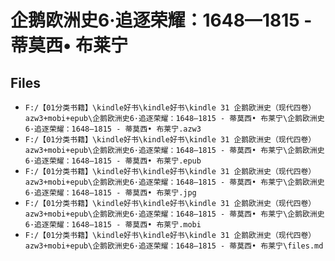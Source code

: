 # 企鹅欧洲史6·追逐荣耀：1648—1815 - 蒂莫西• 布莱宁

## Files

- `F:/【01分类书籍】\kindle好书\kindle好书\kindle 31 企鹅欧洲史（现代四卷）azw3+mobi+epub\企鹅欧洲史6·追逐荣耀：1648—1815 - 蒂莫西• 布莱宁\企鹅欧洲史6·追逐荣耀：1648—1815 - 蒂莫西• 布莱宁.azw3`
- `F:/【01分类书籍】\kindle好书\kindle好书\kindle 31 企鹅欧洲史（现代四卷）azw3+mobi+epub\企鹅欧洲史6·追逐荣耀：1648—1815 - 蒂莫西• 布莱宁\企鹅欧洲史6·追逐荣耀：1648—1815 - 蒂莫西• 布莱宁.epub`
- `F:/【01分类书籍】\kindle好书\kindle好书\kindle 31 企鹅欧洲史（现代四卷）azw3+mobi+epub\企鹅欧洲史6·追逐荣耀：1648—1815 - 蒂莫西• 布莱宁\企鹅欧洲史6·追逐荣耀：1648—1815 - 蒂莫西• 布莱宁.jpg`
- `F:/【01分类书籍】\kindle好书\kindle好书\kindle 31 企鹅欧洲史（现代四卷）azw3+mobi+epub\企鹅欧洲史6·追逐荣耀：1648—1815 - 蒂莫西• 布莱宁\企鹅欧洲史6·追逐荣耀：1648—1815 - 蒂莫西• 布莱宁.mobi`
- `F:/【01分类书籍】\kindle好书\kindle好书\kindle 31 企鹅欧洲史（现代四卷）azw3+mobi+epub\企鹅欧洲史6·追逐荣耀：1648—1815 - 蒂莫西• 布莱宁\files.md`
